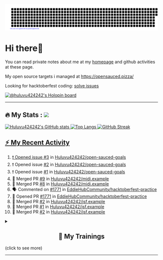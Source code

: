 ![gitartwork](gitartwork.svg)
# Hi there👋

You can read private notes about me at my [homepage](https://huluvu424242.github.io/home/) and github activities at these page.

My open source targets i managed at https://opensauced.pizza/

Looking for hacktoberfest coding: [solve issues](https://github.com/search?q=label:hacktoberfest+state:open+type:issue)

[![@huluvu424242's Holopin board](https://holopin.io/api/user/board?user=huluvu424242)](https://holopin.io/@huluvu424242)

---

## :fire: My Stats : <a href="https://github.com/Huluvu424242"><img src="https://img.shields.io/github/followers/Huluvu424242?label=follow&style=social" />
  
<!--p align="center"-->
<img alt="Huluvu424242's GitHub stats" src="https://github-readme-stats.vercel.app/api?username=Huluvu424242&show_icons=true&theme=vision-friendly-dark" width="33%" />
<img alt="Top Langs" src="https://github-readme-stats.vercel.app/api/top-langs/?username=Huluvu424242&layout=compact&theme=vision-friendly-dark" width="30%" />
<img alt="GitHub Streak" src="http://github-readme-streak-stats.herokuapp.com?user=Huluvu424242&theme=vision-friendly-dark&date_format=j%20M%5B%20Y%5D" width="33%" />
<!--/p-->
  
<!--script 
    type="module" 
    src='https://unpkg.com/@huluvu424242/honey-chucknorris-jokes@0.0.1/dist/honey-chucknorris-jokes/honey-chucknorris-jokes.js'>
</script>
<honey-chucknorris-jokes /-->

## :zap: My Recent Activity

<!--START_SECTION:activity-->
1. ❗️ Opened issue [#3](https://github.com/Huluvu424242/open-sauced-goals/issues/3) in [Huluvu424242/open-sauced-goals](https://github.com/Huluvu424242/open-sauced-goals)
2. ❗️ Opened issue [#2](https://github.com/Huluvu424242/open-sauced-goals/issues/2) in [Huluvu424242/open-sauced-goals](https://github.com/Huluvu424242/open-sauced-goals)
3. ❗️ Opened issue [#1](https://github.com/Huluvu424242/open-sauced-goals/issues/1) in [Huluvu424242/open-sauced-goals](https://github.com/Huluvu424242/open-sauced-goals)
4. 🎉 Merged PR [#9](https://github.com/Huluvu424242/midi.example/pull/9) in [Huluvu424242/midi.example](https://github.com/Huluvu424242/midi.example)
5. 🎉 Merged PR [#8](https://github.com/Huluvu424242/midi.example/pull/8) in [Huluvu424242/midi.example](https://github.com/Huluvu424242/midi.example)
6. 🗣 Commented on [#1771](https://github.com/EddieHubCommunity/hacktoberfest-practice/issues/1771) in [EddieHubCommunity/hacktoberfest-practice](https://github.com/EddieHubCommunity/hacktoberfest-practice)
7. 💪 Opened PR [#1771](https://github.com/EddieHubCommunity/hacktoberfest-practice/pull/1771) in [EddieHubCommunity/hacktoberfest-practice](https://github.com/EddieHubCommunity/hacktoberfest-practice)
8. 🎉 Merged PR [#2](https://github.com/Huluvu424242/jsf.example/pull/2) in [Huluvu424242/jsf.example](https://github.com/Huluvu424242/jsf.example)
9. 🎉 Merged PR [#1](https://github.com/Huluvu424242/jsf.example/pull/1) in [Huluvu424242/jsf.example](https://github.com/Huluvu424242/jsf.example)
10. 🎉 Merged PR [#2](https://github.com/Huluvu424242/jsf.example/pull/2) in [Huluvu424242/jsf.example](https://github.com/Huluvu424242/jsf.example)
<!--END_SECTION:activity-->
  
  
<details>   
  <summary> <h2 align="center">🌱 My Trainings</h2> (click to see more)</summary>
  
  <a  target="_blank" href="https://www.flickr.com/photos/huluvu424242/albums/72157628149627159" title="Zertifikate"><img src="https://live.staticflickr.com/7007/6401185011_d67d8dd4e4_c.jpg" width="100%" height="10%" alt="Zertifikate"></a>
  
</details>


--- 



<!--
**Huluvu424242/huluvu424242** is a ✨ _special_ ✨ repository because its `README.md` (this file) appears on your GitHub profile.

Here are some ideas to get you started:

- 🔭 I’m currently working on ...
- 🌱 I’m currently learning ...
- 👯 I’m looking to collaborate on ...
- 🤔 I’m looking for help with ...
- 💬 Ask me about ...
- 📫 How to reach me: ...
- 😄 Pronouns: ...
- ⚡ Fun fact: ...
-->
